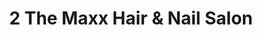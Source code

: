 ---
title: "2 The Maxx Hair & Nail Salon"
url: /lancaster/2-the-maxx-hair-und-nail-salon/
shop: Kosmetik
---